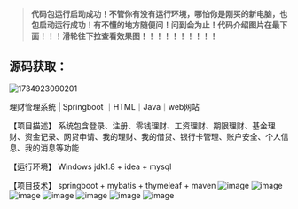 > **代码包运行启动成功！不管你有没有运行环境，哪怕你是刚买的新电脑，也包启动运行成功！有不懂的地方随便问！问到会为止！代码介绍图片在最下面！！！滑轮往下拉查看效果图！！！！！！！！！！**
## 源码获取：
![1734923090201](https://github.com/user-attachments/assets/9f68fbce-dd19-4d24-8a52-08827336029d)

理财管理系统 | Springboot ｜HTML｜Java｜web网站

【项目描述】
系统包含登录、注册、零钱理财、工资理财、期限理财、基金理财、资金记录、网贷申请、我的理财、我的借贷、银行卡管理、账户安全、个人信息、我的消息等功能

【运行环境】
Windows
jdk1.8 + idea + mysql

【项目技术】
springboot + mybatis + thymeleaf + maven
![image](https://github.com/user-attachments/assets/ddee38a7-0e90-4dfc-ae48-6960ffba9321)
![image](https://github.com/user-attachments/assets/67d26504-6ebc-465c-bae6-60dbff4e1b89)
![image](https://github.com/user-attachments/assets/6021a98c-83f1-4f32-ac92-8ca55b1faf2f)
![image](https://github.com/user-attachments/assets/c5ae7a0e-d783-4cd3-b4ac-38047ee0ccf5)
![image](https://github.com/user-attachments/assets/977a5643-ae7d-420f-bfb2-7f51032b0a6c)
![image](https://github.com/user-attachments/assets/e8763ca2-20b7-4a15-8585-6d9001f02d4d)
![image](https://github.com/user-attachments/assets/ccef504c-e9b3-414e-ae95-a5f047d024e3)
